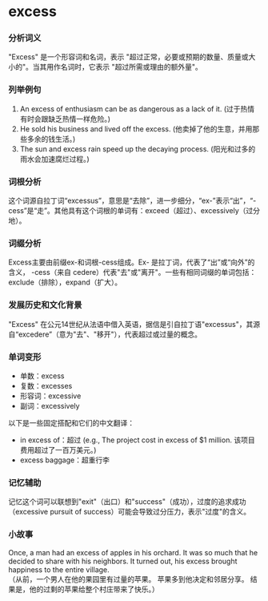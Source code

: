 # excess

### 分析词义

  

"Excess" 是一个形容词和名词，表示 "超过正常，必要或预期的数量、质量或大小的"。当其用作名词时，它表示 "超过所需或理由的额外量"。

  

### 列举例句

  

1.  An excess of enthusiasm can be as dangerous as a lack of it. (过于热情有时会跟缺乏热情一样危险。)
2.  He sold his business and lived off the excess. (他卖掉了他的生意，并用那些多余的钱生活。)
3.  The sun and excess rain speed up the decaying process. (阳光和过多的雨水会加速腐烂过程。)

  

### 词根分析

  

这个词源自拉丁词“excessus”，意思是“去除”，进一步细分，“ex-”表示“出”，“-cess”是“走”。其他具有这个词根的单词有：exceed（超过）、excessively（过分地）。

  

### 词缀分析

  

Excess主要由前缀ex-和词根-cess组成。Ex- 是拉丁词，代表了“出”或“向外”的含义， -cess（来自 cedere）代表"去"或"离开"。一些有相同词缀的单词包括：exclude（排除），expand（扩大）。

  

### 发展历史和文化背景

  

"Excess" 在公元14世纪从法语中借入英语，据信是引自拉丁语"excessus"，其源自“excedere”（意为"去"、"移开"），代表超过或过量的概念。

  

### 单词变形

  

*   单数：excess
*   复数：excesses
*   形容词：excessive
*   副词：excessively

  

以下是一些固定搭配和它们的中文翻译：

  

*   in excess of：超过 (e.g., The project cost in excess of $1 million. 该项目费用超过了一百万美元。)
*   excess baggage：超重行李

  

### 记忆辅助

  

记忆这个词可以联想到"exit"（出口）和"success"（成功），过度的追求成功（excessive pursuit of success）可能会导致过分压力，表示"过度"的含义。

  

### 小故事

  

Once, a man had an excess of apples in his orchard. It was so much that he decided to share with his neighbors. It turned out, his excess brought happiness to the entire village.  
（从前，一个男人在他的果园里有过量的苹果。 苹果多到他决定和邻居分享。 结果是，他的过剩的苹果给整个村庄带来了快乐。）
